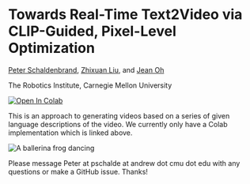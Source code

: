 # Towards Real-Time Text2Video via CLIP-Guided, Pixel-Level Optimization


[Peter Schaldenbrand](https://pschaldenbrand.github.io/#about.html), [Zhixuan Liu](https://ariannaliu.github.io/), and [Jean Oh](https://www.cs.cmu.edu/~./jeanoh/)

The Robotics Institute, Carnegie Mellon University


<a href="https://colab.research.google.com/github/pschaldenbrand/Text2Video/blob/main/Text2Video.ipynb"><img data-canonical-src="https://colab.research.google.com/assets/colab-badge.svg" alt="Open In Colab" src="https://camo.githubusercontent.com/84f0493939e0c4de4e6dbe113251b4bfb5353e57134ffd9fcab6b8714514d4d1/68747470733a2f2f636f6c61622e72657365617263682e676f6f676c652e636f6d2f6173736574732f636f6c61622d62616467652e737667"></a>

This is an approach to generating videos based on a series of given language descriptions of the video. We currently only have a Colab implementation which is linked above.

![A ballerina frog dancing](./images/frog_ballerina.gif)

Please message Peter at pschalde at andrew dot cmu dot edu with any questions or make a GitHub issue.  Thanks!
